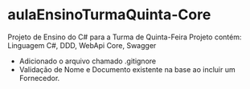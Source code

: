 # aulaEnsinoTurmaQuinta-Core
Projeto de Ensino do C# para a Turma de Quinta-Feira
Projeto contém: Linguagem C#, DDD, WebApi Core, Swagger

- Adicionado o arquivo chamado .gitignore
- Validação de Nome e Documento existente na base ao incluir um Fornecedor.
